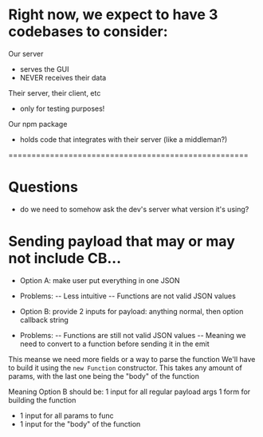 # Right now, we expect to have 3 codebases to consider:

Our server

- serves the GUI
- NEVER receives their data

Their server, their client, etc

- only for testing purposes!

Our npm package

- holds code that integrates with their server (like a middleman?)

====================================================

# Questions

- do we need to somehow ask the dev's server what version it's using?

# Sending payload that may or may not include CB...

- Option A: make user put everything in one JSON
- Problems:
  -- Less intuitive
  -- Functions are not valid JSON values

- Option B: provide 2 inputs for payload: anything normal, then option callback string
- Problems:
  -- Functions are still not valid JSON values
  -- Meaning we need to convert to a function before sending it in the emit

This meanse we need more fields or a way to parse the function
We'll have to build it using the `new Function` constructor. This takes any amount of params, with the last one being the "body" of the function

Meaning Option B should be:
1 input for all regular payload args
1 form for building the function

- 1 input for all params to func
- 1 input for the "body" of the function

